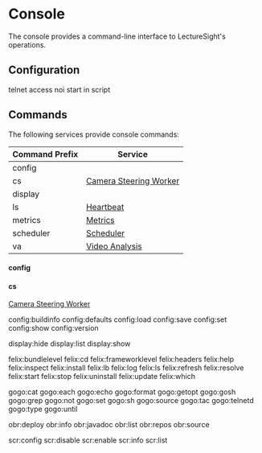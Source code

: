 # Console

The console provides a command-line interface to LectureSight's operations.

## Configuration

telnet access
noi start in script

## Commands

The following services provide console commands:

| Command Prefix  | Service |
|---------------------|-----------|
| config |
| cs | [Camera Steering Worker](../modules/steeringworker-relativemove/#console-commands) |
| display |
| ls | [Heartbeat](heartbeat/#console-commands) |
| metrics | [Metrics](metrics/#console-commands) |
| scheduler | [Scheduler](scheduler/#console-commands) |
| va | [Video Analysis](../modules/videoanalysis/#console-commands) |

#### config

#### cs
[Camera Steering Worker](../modules/steeringworker-relativemove/#console-commands)


config:buildinfo
config:defaults
config:load
config:save
config:set
config:show
config:version

display:hide
display:list
display:show

felix:bundlelevel
felix:cd
felix:frameworklevel
felix:headers
felix:help
felix:inspect
felix:install
felix:lb
felix:log
felix:ls
felix:refresh
felix:resolve
felix:start
felix:stop
felix:uninstall
felix:update
felix:which

gogo:cat
gogo:each
gogo:echo
gogo:format
gogo:getopt
gogo:gosh
gogo:grep
gogo:not
gogo:set
gogo:sh
gogo:source
gogo:tac
gogo:telnetd
gogo:type
gogo:until

obr:deploy
obr:info
obr:javadoc
obr:list
obr:repos
obr:source

scr:config
scr:disable
scr:enable
scr:info
scr:list

